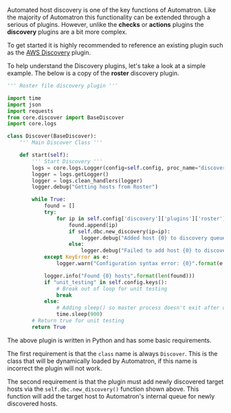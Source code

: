 Automated host discovery is one of the key functions of Automatron. Like the majority of Automatron this functionality can be extended through a serious of plugins. However, unlike the **checks** or **actions** plugins the **discovery** plugins are a bit more complex.

To get started it is highly recommended to reference an existing plugin such as the [AWS Discovery](https://github.com/Automatron-Plugins/aws-autodiscovery/blob/master/aws/__init__.py) plugin.

To help understand the Discovery plugins, let's take a look at a simple example. The below is a copy of the **roster** discovery plugin.

```python
''' Roster file discovery plugin '''

import time
import json
import requests
from core.discover import BaseDiscover
import core.logs

class Discover(BaseDiscover):
    ''' Main Discover Class '''

    def start(self):
        ''' Start Discovery '''
        logs = core.logs.Logger(config=self.config, proc_name="discovery.roster")
        logger = logs.getLogger()
        logger = logs.clean_handlers(logger)
        logger.debug("Getting hosts from Roster")

        while True:
            found = []
            try:
                for ip in self.config['discovery']['plugins']['roster']['hosts']:
                    found.append(ip)
                    if self.dbc.new_discovery(ip=ip):
                        logger.debug("Added host {0} to discovery queue".format(ip))
                    else:
                        logger.debug("Failed to add host {0} to discovery queue".format(ip))
            except KeyError as e:
                logger.warn("Configuration syntax error: {0}".format(e.message))

            logger.info("Found {0} hosts".format(len(found)))
            if "unit_testing" in self.config.keys():
                # Break out of loop for unit testing
                break
            else:
                # Adding sleep() so master process doesn't exit after completion
                time.sleep(900)
        # Return true for unit testing
        return True
```

The above plugin is written in Python and has some basic requirements.

The first requirement is that the `class` name is always `Discover`. This is the class that will be dynamically loaded by Automatron, if this name is incorrect the plugin will not work.

The second requirement is that the plugin must add newly discovered target hosts via the `self.dbc.new_discovery()` function shown above. This function will add the target host to Automatron's internal queue for newly discovered hosts.
